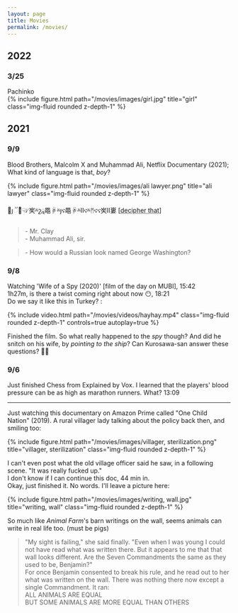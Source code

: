```yaml
---
layout: page
title: Movies
permalink: /movies/
---
```


## 2022

### 3/25

<div class="caption">
    Pachinko
</div>
<div class="row">
    <div class="col-sm mt-3 mt-md-0">
        {% include figure.html path="/movies/images/girl.jpg" title="girl" class="img-fluid rounded z-depth-1" %}
    </div>
</div>

## 2021

### 9/9

Blood Brothers, Malcolm X and Muhammad Ali, Netflix Documentary (2021); What kind of language is that, _boy_?

<div class="row">
    <div class="col-sm mt-3 mt-md-0">
        {% include figure.html path="/movies/images/ali lawyer.png" title="ali lawyer" class="img-fluid rounded z-depth-1" %}
    </div>
</div>

὏ȷૻշͧ☟ᜱ㞺ⰻշྰ⿌☟ⰻȷና⿌☟ⰻⅡናⰻᛗናና㞺Ⅱ㟺 [<abbr title="Cluck cluck!">decipher that</abbr>]

> \- Mr. Clay  
> \- Muhammad Ali, sir.

> \- How would a Russian look named George Washington?

### 9/8

Watching 'Wife of a Spy (2020)' [film of the day on MUBI], 15:42  
1h27m, is there a twist coming right about now 😶, 18:21  
Do we say it like this in Turkey? :

<div class="row">
    <div class="col-sm mt-3 mt-md-0">
        {% include video.html path="/movies/videos/hayhay.mp4" class="img-fluid rounded z-depth-1" controls=true autoplay=true %}
    </div>
</div>

Finished the film. So what really happened to the _spy_ though? And did he snitch on his wife, by _pointing to the ship_? Can Kurosawa-san answer these questions? 🤷‍♂️

### 9/6

Just finished Chess from Explained by Vox. I learned that the players' blood pressure can be as high as marathon runners. What? 13:09

---

Just watching this documentary on Amazon Prime called "One Child Nation" (2019). A rural villager lady talking about the policy back then, and smiling too:

<div class="row">
    <div class="col-sm mt-3 mt-md-0">
        {% include figure.html path="/movies/images/villager, sterilization.png" title="villager, sterilization" class="img-fluid rounded z-depth-1" %}
    </div>
</div>

I can't even post what the old village officer said he saw, in a following scene. "It was really fucked up."  
I don't know if I can continue this doc, 44 min in.  
Okay, just finished it. No words. I'll leave a picture here:

<div class="row">
    <div class="col-sm mt-3 mt-md-0">
        {% include figure.html path="/movies/images/writing, wall.jpg" title="writing, wall" class="img-fluid rounded z-depth-1" %}
    </div>
</div>

So much like _Animal Farm_'s barn writings on the wall, seems animals can write in real life too. (must be pigs)  

> "My sight is failing," she said finally. "Even when I was young I could not have read what was written there. But it appears to me that that wall looks different. Are the Seven Commandments the same as they used to be, Benjamin?"  
> For once Benjamin consented to break his rule, and he read out to her what was written on the wall. There was nothing there now except a single Commandment. It ran:  
> ALL ANIMALS ARE EQUAL  
> BUT SOME ANIMALS ARE MORE EQUAL THAN OTHERS
